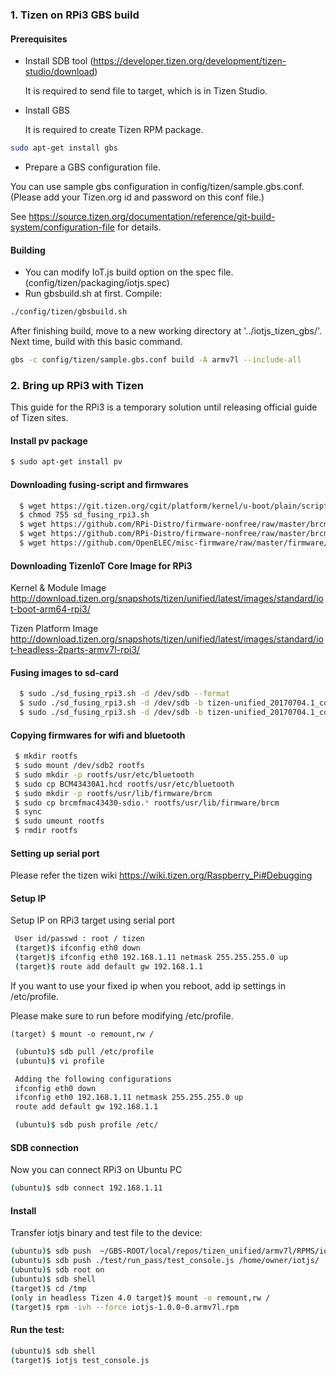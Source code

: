 
### 1. Tizen on RPi3 GBS build

#### Prerequisites

* Install SDB tool (https://developer.tizen.org/development/tizen-studio/download)

  It is required to send file to target, which is in Tizen Studio.

* Install GBS

  It is required to create Tizen RPM package.

``` bash
sudo apt-get install gbs
```

* Prepare a GBS configuration file.

 You can use sample gbs configuration in config/tizen/sample.gbs.conf.
 (Please add your Tizen.org id and password on this conf file.)

 See https://source.tizen.org/documentation/reference/git-build-system/configuration-file for details.


#### Building
* You can modify IoT.js build option on the spec file.  
 (config/tizen/packaging/iotjs.spec)  
* Run gbsbuild.sh at first.
Compile:
``` bash
./config/tizen/gbsbuild.sh
```
After finishing build, move to a new working directory at '../iotjs_tizen_gbs/'.  
Next time, build with this basic command.
```bash
gbs -c config/tizen/sample.gbs.conf build -A armv7l --include-all
```

### 2. Bring up RPi3 with Tizen
This guide for the RPi3 is a temporary solution until releasing official guide of Tizen sites.

#### Install pv package
``` bash
$ sudo apt-get install pv
```

#### Downloading fusing-script and firmwares
``` bash
  $ wget https://git.tizen.org/cgit/platform/kernel/u-boot/plain/scripts/tizen/sd_fusing_rpi3.sh?h=tizen --output-document=sd_fusing_rpi3.sh
  $ chmod 755 sd_fusing_rpi3.sh
  $ wget https://github.com/RPi-Distro/firmware-nonfree/raw/master/brcm80211/brcm/brcmfmac43430-sdio.bin
  $ wget https://github.com/RPi-Distro/firmware-nonfree/raw/master/brcm80211/brcm/brcmfmac43430-sdio.txt
  $ wget https://github.com/OpenELEC/misc-firmware/raw/master/firmware/brcm/BCM43430A1.hcd
```

#### Downloading TizenIoT Core Image for RPi3

Kernel & Module Image
http://download.tizen.org/snapshots/tizen/unified/latest/images/standard/iot-boot-arm64-rpi3/

Tizen Platform Image
http://download.tizen.org/snapshots/tizen/unified/latest/images/standard/iot-headless-2parts-armv7l-rpi3/

#### Fusing images to sd-card
``` bash
  $ sudo ./sd_fusing_rpi3.sh -d /dev/sdb --format
  $ sudo ./sd_fusing_rpi3.sh -d /dev/sdb -b tizen-unified_20170704.1_common-iot_core-2parts-armv7l-rpi3.tar.gz
  $ sudo ./sd_fusing_rpi3.sh -d /dev/sdb -b tizen-unified_20170704.1_common-boot-arm64-rpi3.tar.gz
```

#### Copying firmwares for wifi and bluetooth
``` bash
 $ mkdir rootfs
 $ sudo mount /dev/sdb2 rootfs
 $ sudo mkdir -p rootfs/usr/etc/bluetooth
 $ sudo cp BCM43430A1.hcd rootfs/usr/etc/bluetooth
 $ sudo mkdir -p rootfs/usr/lib/firmware/brcm
 $ sudo cp brcmfmac43430-sdio.* rootfs/usr/lib/firmware/brcm
 $ sync
 $ sudo umount rootfs
 $ rmdir rootfs
```

#### Setting up serial port
 Please refer the tizen wiki  https://wiki.tizen.org/Raspberry_Pi#Debugging

#### Setup IP
Setup IP on RPi3 target using serial port
``` bash
 User id/passwd : root / tizen
 (target)$ ifconfig eth0 down
 (target)$ ifconfig eth0 192.168.1.11 netmask 255.255.255.0 up
 (target)$ route add default gw 192.168.1.1
```

If you want to use your fixed ip when you reboot, add ip settings in /etc/profile.

Please make sure to run before modifying /etc/profile.
```
(target) $ mount -o remount,rw /
```

``` bash
 (ubuntu)$ sdb pull /etc/profile
 (ubuntu)$ vi profile

 Adding the following configurations
 ifconfig eth0 down
 ifconfig eth0 192.168.1.11 netmask 255.255.255.0 up
 route add default gw 192.168.1.1

 (ubuntu)$ sdb push profile /etc/
```

#### SDB connection
 Now you can connect RPi3 on Ubuntu PC

``` bash
(ubuntu)$ sdb connect 192.168.1.11
 ```

#### Install
Transfer iotjs binary and test file to the device:
``` bash
(ubuntu)$ sdb push  ~/GBS-ROOT/local/repos/tizen_unified/armv7l/RPMS/iotjs-1.0.0-0.armv7l.rpm /tmp
(ubuntu)$ sdb push ./test/run_pass/test_console.js /home/owner/iotjs/
(ubuntu)$ sdb root on
(ubuntu)$ sdb shell
(target)$ cd /tmp
(only in headless Tizen 4.0 target)$ mount -o remount,rw /
(target)$ rpm -ivh --force iotjs-1.0.0-0.armv7l.rpm
```

#### Run the test:
``` bash
(ubuntu)$ sdb shell
(target)$ iotjs test_console.js
```
